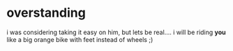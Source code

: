 # overstanding

i was considering taking it easy on him, but lets be real.... i will be riding **you** like a big orange bike with feet instead of wheels ;)

